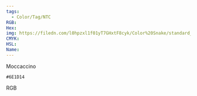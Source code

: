```yaml
---
tags:
  - Color/Tag/NTC
RGB:
Hex:
img: https://filedn.com/l0hpzxl1f01yT7GHxtF8cyk/Color%20Snake/standard_csv_to_svg/%23/6E1D14.svg
CMYK:
HSL:
Name:
---
```

Moccaccino
```palette
#6E1D14
```
RGB
